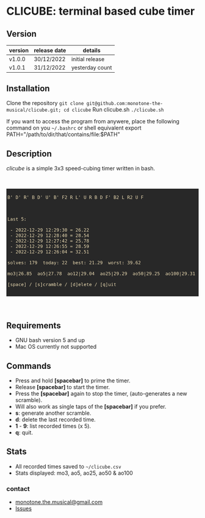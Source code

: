 # CLICUBE: terminal based cube timer

## Version

| version | release date | details         |
| ------- | ------------ | --------------- |
| v1.0.0  | 30/12/2022   | initial release |
| v1.0.1  | 31/12/2022   | yesterday count |

## Installation

Clone the repository
`git clone git@github.com:monotone-the-musical/clicube.git; cd clicube`
Run clicube.sh
`./clicube.sh`

If you want to access the program from anywere, place the following command on you `~/.bashrc` or shell equivalent
export PATH="/path/to/dir/that/contains/file:$PATH"

## Description

_clicube_ is a simple 3x3 speed-cubing timer written in bash.

<br>

![](./screenshot1.png)

<br>

## Requirements

- GNU bash version 5 and up
- Mac OS currently not supported

## Commands

- Press and hold **[spacebar]** to prime the timer.
- Release **[spacebar]** to start the timer.
- Press the **[spacebar]** again to stop the timer, (auto-generates a new scramble).
- Will also work as single taps of the **[spacebar]** if you prefer.
- **s**: generate another scramble.
- **d**: delete the last recorded time.
- **1** - **9**: list recorded times (x 5).
- **q**: quit.

## Stats

- All recorded times saved to `~/clicube.csv`
- Stats displayed: mo3, ao5, ao25, ao50 & ao100

### contact

- monotone.the.musical@gmail.com
- [Issues](https://github.com/monotone-the-musical/clicube/issues)
